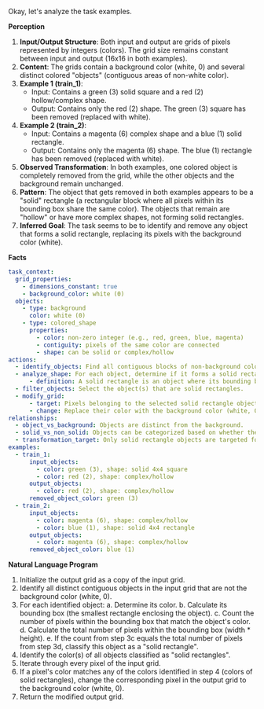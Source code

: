 Okay, let's analyze the task examples.

**Perception**

1.  **Input/Output Structure**: Both input and output are grids of pixels represented by integers (colors). The grid size remains constant between input and output (16x16 in both examples).
2.  **Content**: The grids contain a background color (white, 0) and several distinct colored "objects" (contiguous areas of non-white color).
3.  **Example 1 (train_1)**:
    *   Input: Contains a green (3) solid square and a red (2) hollow/complex shape.
    *   Output: Contains only the red (2) shape. The green (3) square has been removed (replaced with white).
4.  **Example 2 (train_2)**:
    *   Input: Contains a magenta (6) complex shape and a blue (1) solid rectangle.
    *   Output: Contains only the magenta (6) shape. The blue (1) rectangle has been removed (replaced with white).
5.  **Observed Transformation**: In both examples, one colored object is completely removed from the grid, while the other objects and the background remain unchanged.
6.  **Pattern**: The object that gets removed in both examples appears to be a "solid" rectangle (a rectangular block where all pixels within its bounding box share the same color). The objects that remain are "hollow" or have more complex shapes, not forming solid rectangles.
7.  **Inferred Goal**: The task seems to be to identify and remove any object that forms a solid rectangle, replacing its pixels with the background color (white).

**Facts**


```yaml
task_context:
  grid_properties:
    - dimensions_constant: true
    - background_color: white (0)
  objects:
    - type: background
      color: white (0)
    - type: colored_shape
      properties:
        - color: non-zero integer (e.g., red, green, blue, magenta)
        - contiguity: pixels of the same color are connected
        - shape: can be solid or complex/hollow
actions:
  - identify_objects: Find all contiguous blocks of non-background colors.
  - analyze_shape: For each object, determine if it forms a solid rectangle.
      - definition: A solid rectangle is an object where its bounding box contains only pixels of the object's color.
  - filter_objects: Select the object(s) that are solid rectangles.
  - modify_grid:
      - target: Pixels belonging to the selected solid rectangle object(s).
      - change: Replace their color with the background color (white, 0).
relationships:
  - object_vs_background: Objects are distinct from the background.
  - solid_vs_non_solid: Objects can be categorized based on whether they fill their bounding box completely.
  - transformation_target: Only solid rectangle objects are targeted for removal.
examples:
  - train_1:
      input_objects:
        - color: green (3), shape: solid 4x4 square
        - color: red (2), shape: complex/hollow
      output_objects:
        - color: red (2), shape: complex/hollow
      removed_object_color: green (3)
  - train_2:
      input_objects:
        - color: magenta (6), shape: complex/hollow
        - color: blue (1), shape: solid 4x4 rectangle
      output_objects:
        - color: magenta (6), shape: complex/hollow
      removed_object_color: blue (1)

```


**Natural Language Program**

1.  Initialize the output grid as a copy of the input grid.
2.  Identify all distinct contiguous objects in the input grid that are not the background color (white, 0).
3.  For each identified object:
    a.  Determine its color.
    b.  Calculate its bounding box (the smallest rectangle enclosing the object).
    c.  Count the number of pixels within the bounding box that match the object's color.
    d.  Calculate the total number of pixels within the bounding box (width * height).
    e.  If the count from step 3c equals the total number of pixels from step 3d, classify this object as a "solid rectangle".
4.  Identify the color(s) of all objects classified as "solid rectangles".
5.  Iterate through every pixel of the input grid.
6.  If a pixel's color matches any of the colors identified in step 4 (colors of solid rectangles), change the corresponding pixel in the output grid to the background color (white, 0).
7.  Return the modified output grid.